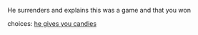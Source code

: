 He surrenders and explains this was a game and that you won

choices:
[he gives you candies](s4-e-ygcandies.md)
